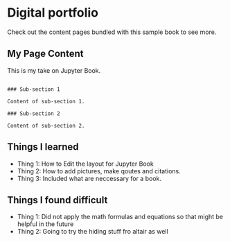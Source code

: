 # Digital portfolio


Check out the content pages bundled with this sample book to see more.

## My Page Content

This is my take on Jupyter Book.

```{tableofcontents}

### Sub-section 1

Content of sub-section 1.

### Sub-section 2

Content of sub-section 2.
```

## Things I learned

- Thing 1: How to Edit the layout for Jupyter Book
- Thing 2: How to add pictures, make qoutes and citations.
- Thing 3: Included what are neccessary for a book.

## Things I found difficult

- Thing 1: Did not apply the math formulas and equations so that might be helpful in the future 
- Thing 2: Going to try the hiding stuff fro altair as well